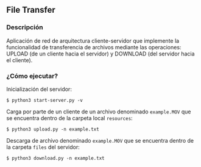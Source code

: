 ## File Transfer

### Descripción
Aplicación de red de arquitectura cliente-servidor que implemente la funcionalidad de transferencia de archivos mediante las operaciones: UPLOAD (de un cliente hacia el servidor) y DOWNLOAD (del servidor hacia el cliente).


### ¿Cómo ejecutar?

Inicialización del servidor:

```console
$ python3 start-server.py -v
```

Carga por parte de un cliente de un archivo denominado `example.MOV` que se encuentra dentro de la carpeta local `resources`:

```console
$ python3 upload.py -n example.txt
```

Descarga de archivo denominado `example.MOV` que se encuentra dentro de la carpeta `files` del servidor:

```console
$ python3 download.py -n example.txt
```
